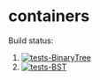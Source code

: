 # containers

Build status:

1. [![tests-BinaryTree](https://github.com/ohorban/containers_p/actions/workflows/tests-binarytree.yml/badge.svg)](https://github.com/ohorban/containers_p/actions/workflows/tests-binarytree.yml)
1. [![tests-BST](https://github.com/ohorban/containers_p/actions/workflows/tests-BST.yml/badge.svg)](https://github.com/ohorban/containers_p/actions/workflows/tests-BST.yml)
